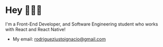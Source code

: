 # Hey 👨🏽‍💻

I'm a Front-End Developer, and Software Engineering student who works with React and React Native!
* My email: rodriguezjustoignacio@gmail.com
